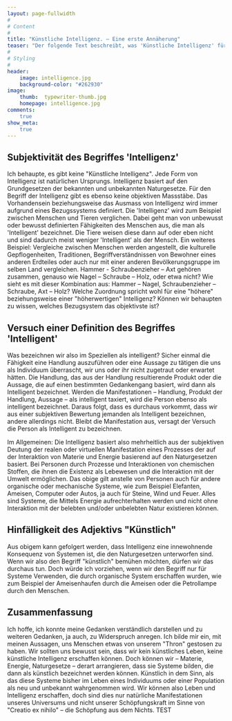 ```yaml
---
layout: page-fullwidth
#
# Content
#
title: "Künstliche Intelligenz. – Eine erste Annäherung"
teaser: "Der folgende Text beschreibt, was 'Künstliche Intelligenz' für mich bedeutet. Meine ersten Gedanken und Ideen dazu waren wirr und ungeordnet. Um meiner Leserschaft eine möglichst klaren Einblick bezüglichen meinen Schlüssen, Gedanken und Ideen zu verschaffen, bemühe ich mich, diese möglichst klar und geordnet zu präsentieren."
#
# Styling
#
header:
    image: intelligence.jpg
    background-color: "#262930"
image:
    thumb:  typewriter-thumb.jpg
    homepage: intelligence.jpg
comments:
    true
show_meta:
    true
---
```

## Subjektivität des Begriffes 'Intelligenz'
  Ich behaupte, es gibt keine "Künstliche Intelligenz". Jede Form von Intelligenz ist natürlichen Ursprungs. Intelligenz basiert auf den Grundgesetzen der bekannten und unbekannten Naturgesetze. Für den Begriff der Intelligenz gibt es ebenso keine objektiven Massstäbe. Das Vorhandensein beziehungsweise das Ausmass von Intelligenz wird immer aufgrund eines Bezugssystems definiert.
  Die 'Intelligenz' wird zum Beispiel zwischen Menschen und Tieren verglichen. Dabei geht man von unbewusst oder bewusst definierten Fähigkeiten des Menschen aus, die man als 'Intelligent' bezeichnet. Die Tiere weisen diese dann auf oder eben nicht und sind dadurch meist weniger 'Intelligent' als der Mensch.
  Ein weiteres Beispiel: Vergleiche zwischen Menschen werden angestellt, die kulturelle Gepflogenheiten, Traditionen, Begriffverständnissen von Bewohner eines anderen Erdteiles oder auch nur mit einer anderen Bevölkerungsgruppe im selben Land vergleichen. Hammer - Schraubenzieher – Axt gehören zusammen, genauso wie Nagel – Schraube – Holz, oder etwa nicht? Wie sieht es mit dieser Kombination aus: Hammer – Nagel, Schraubenzieher – Schraube, Axt – Holz? Welche Zuordnung spricht wohl für eine "höhere" beziehungsweise einer "höherwertigen" Intelligenz? Können wir behaupten zu wissen, welches Bezugsystem das objektivste ist?
## Versuch einer Definition des Begriffes 'Intelligent'
Was bezeichnen wir also im Speziellen als intelligent? Sicher einmal die Fähigkeit eine Handlung auszuführen oder eine Aussage zu tätigen die uns als Individuum überrascht, wir uns oder ihr nicht zugetraut oder erwartet hätten. Die Handlung, das aus der Handlung resultierende Produkt oder die Aussage, die auf einen bestimmten Gedankengang basiert, wird dann als Intelligent bezeichnet. Werden die Manifestationen – Handlung, Produkt der Handlung, Aussage – als intelligent taxiert, wird die Person ebenso als intelligent bezeichnet. Daraus folgt, dass es durchaus vorkommt, dass wir aus einer subjektiven Bewertung jemanden als Intelligent bezeichnen, andere allerdings nicht. Bleibt die Manifestation aus, versagt der Versuch die Person als Intelligent zu bezeichnen.

Im Allgemeinen: Die Intelligenz basiert also mehrheitlich aus der subjektiven Deutung der realen oder virtuellen Manifestation eines Prozesses der auf der Interaktion von Materie und Energie basierend auf den Naturgesetzen basiert. Bei Personen durch Prozesse und Interaktionen von chemischen Stoffen, die ihnen die Existenz als Lebewesen und die Interaktion mit der Umwelt ermöglichen. Das obige gilt anstelle von Personen auch für andere organische oder mechanische Systeme, wie zum Beispiel Elefanten, Ameisen, Computer oder Autos, ja auch für Steine, Wind und Feuer. Alles sind Systeme, die Mittels Energie aufrechterhalten werden und nicht ohne Interaktion mit der belebten und/oder unbelebten Natur existieren können.
## Hinfälligkeit des Adjektivs "Künstlich"
Aus obigem kann gefolgert werden, dass Intelligenz eine innewohnende Konsequenz von Systemen ist, die den Naturgesetzen unterworfen sind. Wenn wir also den Begriff "künstlich" bemühen möchten, dürfen wir das durchaus tun. Doch würde ich vorziehen, wenn wir den Begriff nur für Systeme Verwenden, die durch organische System erschaffen wurden, wie zum Beispiel der Ameisenhaufen durch die Ameisen oder die Petrollampe durch den Menschen.
## Zusammenfassung
Ich hoffe, ich konnte meine Gedanken verständlich darstellen und zu weiteren Gedanken, ja auch, zu Widerspruch anregen. Ich bilde mir ein, mit meinen Aussagen, uns Menschen etwas von unserem "Thron" gestosen zu haben. Wir sollten uns bewusst sein, dass wir kein künstliches Leben, keine künstliche Intelligenz erschaffen können. Doch können wir – Materie, Energie, Naturgesetze – derart arrangieren, dass sie Systeme bilden, die dann als künstlich bezeichnet werden können. Künstlich in dem Sinn, als das diese Systeme bisher im Leben eines Individuums oder einer Population als neu und unbekannt wahrgenommen wird. Wir können also Leben und Intelligenz erschaffen, doch sind dies nur natürliche Manifestationen unseres Universums und nicht unserer Schöpfungskraft im Sinne von "Creatio ex nihilo" – die Schöpfung aus dem Nichts. 
TEST